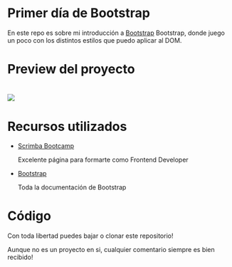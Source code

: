 <h1>Primer día de Bootstrap</h1>
<p> En este repo es sobre mi introducción a <a href="https://getbootstrap.com/">Bootstrap</a> Bootstrap, donde juego un poco con los distintos estilos que puedo aplicar al DOM. </p>

<h1>Preview del proyecto<h1>
<img align="center" src="./Bootstrap.gif"/>
  
  <h1>Recursos utilizados</h1>
  <ul>
      <li><p><a href="https://scrimba.com/">Scrimba Bootcamp</a></p></li>
    <p>Excelente página para formarte como Frontend Developer</p>
    <li><p><a href="https://getbootstrap.com/">Bootstrap</a></p></li>
    <p>Toda la documentación de Bootstrap</p>
  </ul>
  
  <h1>Código</h1>
  <p>Con toda libertad puedes bajar o clonar este repositorio!</p>
  <p>Aunque no es un proyecto en si, cualquier comentario siempre es bien recibido!</p>

